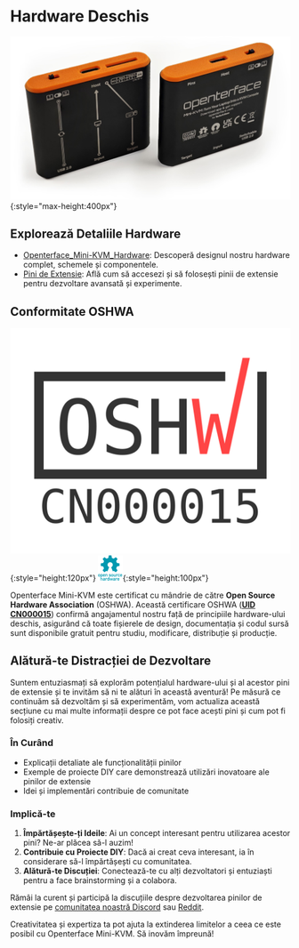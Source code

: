 # Hardware Deschis

![basic-two-sides-angled](images/product/basic-two-sides-angled.jpg){:style="max-height:400px"}

## Explorează Detaliile Hardware

- [Openterface_Mini-KVM_Hardware](https://github.com/TechxArtisanStudio/Openterface_Mini-KVM_Hardware): Descoperă designul nostru hardware complet, schemele și componentele.
- [Pini de Extensie](pin.md): Află cum să accesezi și să folosești pinii de extensie pentru dezvoltare avansată și experimente.

## Conformitate OSHWA

![UID-CN000015](images/trademark/oshw-cn000015.svg){:style="height:120px"}
![Open Source Hardware Association](images/trademark/open-source-hardware.svg){:style="height:100px"}

Openterface Mini-KVM este certificat cu mândrie de către **Open Source Hardware Association** (OSHWA). Această certificare OSHWA ([**UID CN000015**](https://certification.oshwa.org/cn000015.html)) confirmă angajamentul nostru față de principiile hardware-ului deschis, asigurând că toate fișierele de design, documentația și codul sursă sunt disponibile gratuit pentru studiu, modificare, distribuție și producție.


## Alătură-te Distracției de Dezvoltare

Suntem entuziasmați să explorăm potențialul hardware-ului și al acestor pini de extensie și te invităm să ni te alături în această aventură! Pe măsură ce continuăm să dezvoltăm și să experimentăm, vom actualiza această secțiune cu mai multe informații despre ce pot face acești pini și cum pot fi folosiți creativ.

### În Curând
- Explicații detaliate ale funcționalității pinilor
- Exemple de proiecte DIY care demonstrează utilizări inovatoare ale pinilor de extensie
- Idei și implementări contribuie de comunitate

### Implică-te
1. **Împărtășește-ți Ideile**: Ai un concept interesant pentru utilizarea acestor pini? Ne-ar plăcea să-l auzim!
2. **Contribuie cu Proiecte DIY**: Dacă ai creat ceva interesant, ia în considerare să-l împărtășești cu comunitatea.
3. **Alătură-te Discuției**: Conectează-te cu alți dezvoltatori și entuziaști pentru a face brainstorming și a colabora.

Rămâi la curent și participă la discuțiile despre dezvoltarea pinilor de extensie pe [comunitatea noastră Discord](/discord) sau [Reddit](/reddit).

Creativitatea și expertiza ta pot ajuta la extinderea limitelor a ceea ce este posibil cu Openterface Mini-KVM. Să inovăm împreună!